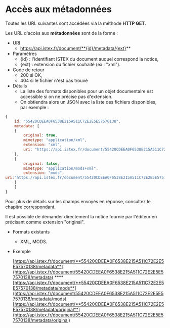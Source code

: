 # Accès aux métadonnées

Toutes les URL suivantes sont accédées via la méthode **HTTP GET**.

Les URL d'accès aux **métadonnées** sont de la forme :

* URI
  * https://api.istex.fr/document/**{id}/metadata/{ext}**
* Paramètres
  * {id} : l'identifiant ISTEX du document auquel correspond la notice,
  * {ext} : extension du fichier souhaité \(ex : "xml"\).
* Code de retour
  * 200 si OK,
  * 404 si le fichier n'est pas trouvé
* Détails
  * La liste des formats disponibles pour un objet documentaire est accessible si on ne précise pas d'extension.
  * On obtiendra alors un JSON avec la liste des fichiers disponibles, par exemple :

```javascript
{
    id: "55420CDEEA0F6538E215A511C72E2E5E57570138",
    metadata: [
    {
        original: true,
        mimetype: "application/xml",
        extension: "xml",
        uri: "https://api.istex.fr/document/55420CDEEA0F6538E215A511C72E2E5E57570138/metadata/xml"
    },
    {
        original: false,
        mimetype: "application/mods+xml",
        extension: "mods",
uri:"https://api.istex.fr/document/55420CDEEA0F6538E215A511C72E2E5E57570138/metadata/mods"
    }
    ]
}
```

 Pour plus de détails sur les champs envoyés en réponse, consultez le chapitre [correspondant](../fields/files.md).

Il est possible de demander directement la notice fournie par l'éditeur en précisant comme extension "original".

* Formats existants
  * XML, MODS.
* Exemple

  [https://api.istex.fr/document/**55420CDEEA0F6538E215A511C72E2E5E57570138/metadata**](https://api.istex.fr/document/55420CDEEA0F6538E215A511C72E2E5E57570138/metadata) ****[https://api.istex.fr/document/**55420CDEEA0F6538E215A511C72E2E5E57570138/metadata/mods**](https://api.istex.fr/document/55420CDEEA0F6538E215A511C72E2E5E57570138/metadata/mods)[https://api.istex.fr/document/**55420CDEEA0F6538E215A511C72E2E5E57570138/metadata/original**](https://api.istex.fr/document/55420CDEEA0F6538E215A511C72E2E5E57570138/metadata/original)



